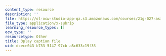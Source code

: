 ```yaml
---
content_type: resource
description: ''
file: https://ol-ocw-studio-app-qa.s3.amazonaws.com/courses/21g-027-asia-in-the-modern-world-images-representations-fall-2016/dcece043b733514797cba8c633c19f33_zptyZRDiLsQ.vtt
file_type: application/x-subrip
learning_resource_types: []
ocw_type: ''
resourcetype: Other
title: 3play caption file
uid: dcece043-b733-5147-97cb-a8c633c19f33
---
```


